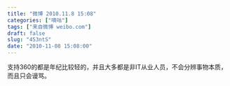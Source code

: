 ```yaml
---
title: "微博 2010.11.8 15:08"
categories: ["嘀咕"]
tags: ["来自微博 weibo.com"]
draft: false
slug: "453ntS"
date: "2010-11-08 15:08:00"
---
```


<p>支持360的都是年纪比较轻的，并且大多都是非IT从业人员，不会分辨事物本质，而且只会谩骂。 ​​​​</p>
